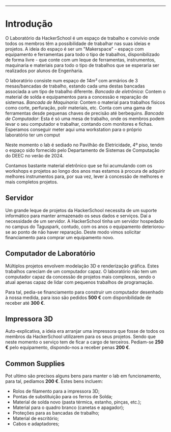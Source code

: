 ***
# Introdução

O Laboratório da HackerSchool é um espaço de trabalho e convívio onde todos os membros têm a possibilidade de trabalhar nas suas ideias e projetos.
A ideia do espaço é ser um "Makerspace" - espaço com equipamento e ferramentas para todo o tipo de trabalhos, disponibilizado de forma livre - que conte com um leque de ferramentas, instrumentos, maquinaria e materiais para todo o tipo de trabalhos que se esperaria ser realizados por alunos de Engenharia.

O laboratório consiste num espaço de *14m²* com armários de 3 mesas/bancadas de trabalho, estando cada uma destas bancadas associada a um tipo de trabalho diferente. 
	*Bancada de eletrônica*: Contem o material de solda e equipamentos para a concessão e reparação de sistemas.
	*Bancada de Maquinaria*: Contem o material para trabalhos físicos como corte, perfuração, polir materiais, etc. Conta com uma gama de ferramentas desde pequenas chaves de precisão até berbequins.
	*Bancada de Computador*: Esta é só uma mesa de trabalho, onde os membros podem levar o seu computador e trabalhar, contando com monitores e fichas. Esperamos conseguir meter aqui uma workstation para o próprio laboratório ter um comput 

Neste momento o lab é sediado no Pavilhão de Eletricidade, 4º piso, tendo o espaço sido fornecido pelo Departamento de Sistemas de Computação do DEEC no verão de 2024.

Contamos bastante material eletrônico que se foi acumulando com os workshops e projetos ao longo dos anos mas estamos à procura de adquirir melhores instrumentos para, por sua vez, lever à concessão de melhores e mais completos projetos.

## Servidor

Um grande leque de projetos da HackerSchool necessita de um suporte informático para manter armazenado os seus dados e serviços. Daí a necessidade de um servidor. A HackerSchool tinha um servidor hospedado no campus do Taguspark, contudo, com os anos o equipamento deteriorou-se ao ponto de não haver reparação.
Deste modo vimos solicitar financiamento para comprar um equipamento novo.
## Computador de Laboratório

Múltiplos projetos envolvem modelação 3D e renderização gráfica. Estes trabalhos careciam de um computador capaz. O laboratório não tem um computador capaz da concessão de projetos mais complexos, sendo o atual apenas capaz de lidar com pequenos trabalhos de programação.

Para tal, pedia-se financiamento para construir um computador desenhado à nossa medida, para isso são pedidos **500 €** com disponibilidade de receber até **300 €**.
## Impressora 3D

Auto-explicativa, a ideia era arranjar uma impressora que fosse de todos os membros da HackerSchool utilizarem para os seus projetos. Sendo que neste momento o serviço tem de ficar a cargo de terceiros.
Pediam-se **250 €** pelo equipamento, dispondo-nos a receber penas **200 €**.

## Common Supplies

Pot ultimo são precisos alguns bens para manter o lab em funcionamento, para tal, pedíamos **200 €**.
Estes bens incluem:
- Rolos de filamento para a impressora 3D;
- Pontas de substituição para os ferros de Solda;
- Material de solda novo (pasta térmica, estanho, pinças, etc.);
- Material para o quadro branco (canetas e apagador);
- Proteções para as bancadas de trabalho;
- Material de escritório;
- Cabos e adaptadores;
